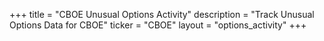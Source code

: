 +++
title = "CBOE Unusual Options Activity"
description = "Track Unusual Options Data for CBOE"
ticker = "CBOE"
layout = "options_activity"
+++

